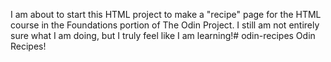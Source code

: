 I am about to start this HTML project to make a "recipe" page for the HTML course in the 
Foundations portion of The Odin Project. I still am not entirely sure what I am doing, but I 
truly feel like I am learning!# odin-recipes Odin Recipes!
